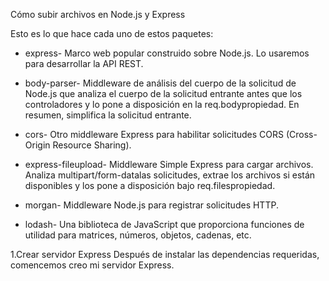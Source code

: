 Cómo subir archivos en Node.js y Express

Esto es lo que hace cada uno de estos paquetes:

- express- Marco web popular construido sobre Node.js. Lo usaremos para desarrollar la API REST.

- body-parser- Middleware de análisis del cuerpo de la solicitud de Node.js que analiza el cuerpo de la solicitud entrante antes que los controladores y lo pone a disposición en la req.bodypropiedad. En resumen, simplifica la solicitud entrante.

- cors- Otro middleware Express para habilitar solicitudes CORS (Cross-Origin Resource Sharing).

- express-fileupload- Middleware Simple Express para cargar archivos. Analiza multipart/form-datalas solicitudes, extrae los archivos si están disponibles y los pone a disposición bajo req.filespropiedad.

- morgan- Middleware Node.js para registrar solicitudes HTTP.

- lodash- Una biblioteca de JavaScript que proporciona funciones de utilidad para matrices, números, objetos, cadenas, etc.

1.Crear servidor Express
Después de instalar las dependencias requeridas, comencemos creo mi servidor Express.




